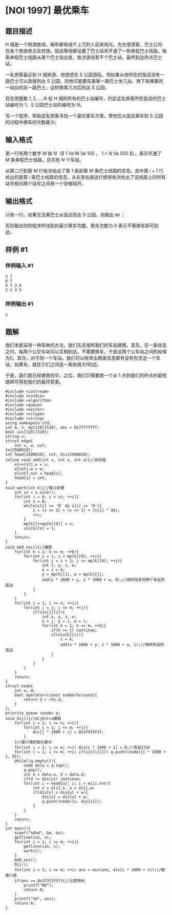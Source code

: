 # [NOI 1997] 最优乘车

## 题目描述

H 城是一个旅游胜地，每年都有成千上万的人前来观光。为方便游客，巴士公司在各个旅游景点及宾馆，饭店等地都设置了巴士站并开通了一些单程巴士线路。每条单程巴士线路从某个巴士站出发，依次途经若干个巴士站，最终到达终点巴士站。

一名旅客最近到 H 城旅游，他很想去 S 公园游玩，但如果从他所在的饭店没有一路巴士可以直接到达 S 公园，则他可能要先乘某一路巴士坐几站，再下来换乘同一站台的另一路巴士，这样换乘几次后到达 S 公园。

现在用整数 $1 , 2 , … , N$ 给 H 城的所有的巴士站编号，约定这名旅客所在饭店的巴士站编号为 $1$，S 公园巴士站的编号为 $N$。

写一个程序，帮助这名旅客寻找一个最优乘车方案，使他在从饭店乘车到 S 公园的过程中换车的次数最少。

## 输入格式

第一行有两个数字 $M$ 和 $N$（$ 1 \le M \le 100 $，$ 1 < N \le 500 $），表示开通了 $M$ 条单程巴士线路，总共有 $N$ 个车站。

从第二行到第 $M$ 行依次给出了第 $1$ 条到第 $M$ 条巴士线路的信息。其中第 $i+1$ 行给出的是第 $i$ 条巴士线路的信息，从左至右按运行顺序依次给出了该线路上的所有站号相邻两个站号之间用一个空格隔开。

## 输出格式

只有一行。如果无法乘巴士从饭店到达 S 公园，则输出 `NO` ；

否则输出你的程序所找到的最少换车次数，换车次数为 $0$ 表示不需换车即可到达。

## 样例 #1

### 样例输入 #1

```
3 7
6 7
4 7 3 6
2 1 3 5
```

### 样例输出 #1

```
2
```

## 题解
我们本题采用一种简单的方法，我们先去按照我们的车站建图。首先，在一条信息之内，每两个公交车站可以互相到达，不需要换车，于是这两个公车站之间的权值为0。其次，对于同一个车站，我们可以枚举出两条信息都有没有包含这一个车站。如果有，就在它们之间连一条权值为1的边。

于是，我们就已经建图完毕，之后，我们只需要跑一个从 1 点到我们的终点的最短路即可得到我们的最终答案。

```
#include <iostream>
#include <cstdio>
#include <algorithm>
#include <queue>
#include <vector>
#include <cctype>
#include <string>
using namespace std;
int m, n, mp[110][510], ans = 0x7fffffff;
bool vis[110][510];
string s;
struct edge{
	int v, w, nxt;
}e[2500010];
int head[2500010], cnt, dis[2500010];
inline void add(int u, int v, int w){//前向星 
	e[++cnt].v = v;
	e[cnt].w = w;
	e[cnt].nxt = head[u];
	head[u] = cnt;
}
void work(int k){//输入处理 
	int sz = s.size();
	for(int i = 0; i < sz; ++i){
		int x = 0;
		while(s[i] >= '0' && s[i] <= '9'){
			x = (x << 3) + (x << 1) + (s[i] ^ 48);
			++i;
		}
		mp[k][++mp[k][0]] = x;
		vis[k][x] = 1;
	}
	return; 
}
void Add_nei(){//建图 
	for(int k = 1; k <= m; ++k){
		for(int i = 1; i < mp[k][0]; ++i){
			for(int j = i + 1; j <= mp[k][0]; ++j){
				int x, y, z, w;
				x = z = k;
				y = mp[k][i], w = mp[k][j];
				add(x * 1000 + y, z * 1000 + w, 0);//相同信息内两个车站的连边
			}
		}
	}
	for(int i = 1; i <= n; ++i){
		for(int j = 1; j <= m; ++j){
			if(vis[j][i]){
				int x, y, z, w;
				x = j, y = i, w = i;
				for(int k = 1; k <= m; ++k){
					if(k == j) continue;
					if(vis[k][i]){
						z = k;
						add(x * 1000 + y, z * 1000 + w, 1);//相同车站的连边
					}
				}
			}
		}
	}
	return;
}
struct node{
	int u, d;
	bool operator<(const node&rhs)const{
		return d > rhs.d;
	}
};
priority_queue <node> q;
void Dij(){//dijkstra模板 
	for(int i = 1; i <= n; ++i){
		for(int j = 1; j <= m; ++j){
			dis[j * 1000 + i] = 0x3f3f3f3f;
		}
	}//最小值初始化最大 
	for(int i = 1; i <= m; ++i) dis[i * 1000 + 1] = 0;//车站1为0 
	for(int i = 1; i <= m; ++i) if(vis[i][1]) q.push((node){i * 1000 + 1, 0});
	while(!q.empty()){
		node data = q.top();
		q.pop();
		int u = data.u, d = data.d;
		if(d != dis[u]) continue;
		for(int i = head[u]; i; i = e[i].nxt){
			int v = e[i].v, w = e[i].w;
			if(dis[v] > dis[u] + w){
				dis[v] = dis[u] + w;
				q.push((node){v, dis[v]});
			}
		}
	}
	return;
}
int main(){
	scanf("%d%d", &m, &n);
	getline(cin, s);
	for(int i = 1; i <= m; ++i){
		getline(cin, s);
		work(i);
	}
	Add_nei();
	Dij();
	for(int i = 1; i <= m; ++i) ans = min(ans, dis[i * 1000 + n]);//取最小值 
	if(ans == 0x3f3f3f3f){//注意特判 
		printf("NO"); 
		return 0;
	}
	printf("%d", ans);
	return 0;
}
```